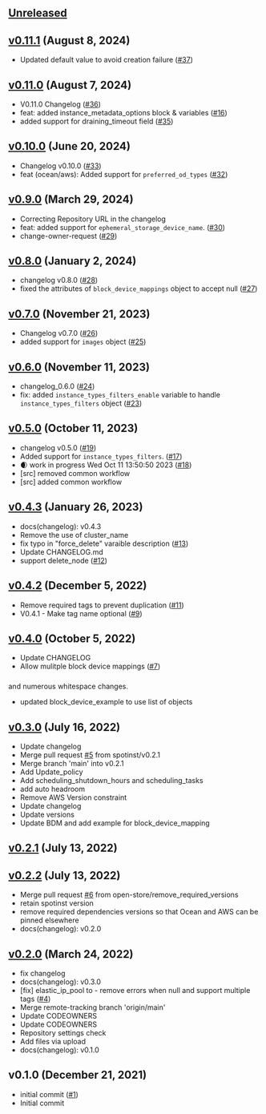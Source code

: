 <a name="unreleased"></a>
## [Unreleased]



<a name="v0.11.1"></a>
## [v0.11.1] (August 8, 2024)

- Updated default value to avoid creation failure ([#37](https://github.com/spotinst/terraform-spotinst-ocean-aws-k8s-vng/issues/37))


<a name="v0.11.0"></a>
## [v0.11.0] (August 7, 2024)

- V0.11.0 Changelog ([#36](https://github.com/spotinst/terraform-spotinst-ocean-aws-k8s-vng/issues/36))
- feat: added instance_metadata_options block & variables ([#16](https://github.com/spotinst/terraform-spotinst-ocean-aws-k8s-vng/issues/16))
- added support for draining_timeout field ([#35](https://github.com/spotinst/terraform-spotinst-ocean-aws-k8s-vng/issues/35))


<a name="v0.10.0"></a>
## [v0.10.0] (June 20, 2024)

- Changelog v0.10.0 ([#33](https://github.com/spotinst/terraform-spotinst-ocean-aws-k8s-vng/issues/33))
- feat (ocean/aws): Added support for `preferred_od_types` ([#32](https://github.com/spotinst/terraform-spotinst-ocean-aws-k8s-vng/issues/32))


<a name="v0.9.0"></a>
## [v0.9.0] (March 29, 2024)

- Correcting Repository URL in the changelog
- feat: added support for `ephemeral_storage_device_name`. ([#30](https://github.com/spotinst/terraform-spotinst-ocean-aws-k8s-vng/issues/30))
- change-owner-request ([#29](https://github.com/spotinst/terraform-spotinst-ocean-aws-k8s-vng/issues/29))


<a name="v0.8.0"></a>
## [v0.8.0] (January 2, 2024)

- changelog v0.8.0 ([#28](https://github.com/spotinst/terraform-spotinst-ocean-aws-k8s-vng/issues/28))
- fixed the attributes of `block_device_mappings` object to accept null ([#27](https://github.com/spotinst/terraform-spotinst-ocean-aws-k8s-vng/issues/27))


<a name="v0.7.0"></a>
## [v0.7.0] (November 21, 2023)

- Changelog v0.7.0 ([#26](https://github.com/spotinst/terraform-spotinst-ocean-aws-k8s-vng/issues/26))
- added support for `images` object ([#25](https://github.com/spotinst/terraform-spotinst-ocean-aws-k8s-vng/issues/25))


<a name="v0.6.0"></a>
## [v0.6.0] (November 11, 2023)

- changelog_0.6.0 ([#24](https://github.com/spotinst/terraform-spotinst-ocean-aws-k8s-vng/issues/24))
- fix: added `instance_types_filters_enable` variable to handle `instance_types_filters` object ([#23](https://github.com/spotinst/terraform-spotinst-ocean-aws-k8s-vng/issues/23))


<a name="v0.5.0"></a>
## [v0.5.0] (October 11, 2023)

- changelog v0.5.0 ([#19](https://github.com/spotinst/terraform-spotinst-ocean-aws-k8s-vng/issues/19))
- Added support for `instance_types_filters`. ([#17](https://github.com/spotinst/terraform-spotinst-ocean-aws-k8s-vng/issues/17))
- 🌒 work in progress Wed Oct 11 13:50:50 2023 ([#18](https://github.com/spotinst/terraform-spotinst-ocean-aws-k8s-vng/issues/18))
- [src] removed common workflow
- [src] added common workflow


<a name="v0.4.3"></a>
## [v0.4.3] (January 26, 2023)

- docs(changelog): v0.4.3
- Remove the use of cluster_name
- fix typo in  "force_delete" varaible description ([#13](https://github.com/spotinst/terraform-spotinst-ocean-aws-k8s-vng/issues/13))
- Update CHANGELOG.md
- support delete_node ([#12](https://github.com/spotinst/terraform-spotinst-ocean-aws-k8s-vng/issues/12))


<a name="v0.4.2"></a>
## [v0.4.2] (December 5, 2022)

- Remove required tags to prevent duplication ([#11](https://github.com/spotinst/terraform-spotinst-ocean-aws-k8s-vng/issues/11))
- V0.4.1 - Make tag name optional ([#9](https://github.com/spotinst/terraform-spotinst-ocean-aws-k8s-vng/issues/9))


<a name="v0.4.0"></a>
## [v0.4.0] (October 5, 2022)

- Update CHANGELOG
- Allow mulitple block device mappings ([#7](https://github.com/spotinst/terraform-spotinst-ocean-aws-k8s-vng/issues/7))

### 

and numerous whitespace changes.
* updated block_device_example to use list of objects


<a name="v0.3.0"></a>
## [v0.3.0] (July 16, 2022)

- Update changelog
- Merge pull request [#5](https://github.com/spotinst/terraform-spotinst-ocean-aws-k8s-vng/issues/5) from spotinst/v0.2.1
- Merge branch 'main' into v0.2.1
- Add Update_policy
- Add scheduling_shutdown_hours and scheduling_tasks
- add auto headroom
- Remove AWS Version constraint
- Update changelog
- Update versions
- Update BDM and add example for block_device_mapping


<a name="v0.2.1"></a>
## [v0.2.1] (July 13, 2022)



<a name="v0.2.2"></a>
## [v0.2.2] (July 13, 2022)

- Merge pull request [#6](https://github.com/spotinst/terraform-spotinst-ocean-aws-k8s-vng/issues/6) from open-store/remove_required_versions
- retain spotinst version
- remove required dependencies versions so that Ocean and AWS can be pinned elsewhere
- docs(changelog): v0.2.0


<a name="v0.2.0"></a>
## [v0.2.0] (March 24, 2022)

- fix changelog
- docs(changelog): v0.3.0
- [fix] elastic_ip_pool to  - remove errors when null and support multiple tags ([#4](https://github.com/spotinst/terraform-spotinst-ocean-aws-k8s-vng/issues/4))
- Merge remote-tracking branch 'origin/main'
- Update CODEOWNERS
- Update CODEOWNERS
- Repository settings check
- Add files via upload
- docs(changelog): v0.1.0


<a name="v0.1.0"></a>
## v0.1.0 (December 21, 2021)

- initial commit ([#1](https://github.com/spotinst/terraform-spotinst-ocean-aws-k8s-vng/issues/1))
- Initial commit


[Unreleased]: https://github.com/spotinst/terraform-spotinst-ocean-aws-k8s-vng/compare/v0.11.1...HEAD
[v0.11.1]: https://github.com/spotinst/terraform-spotinst-ocean-aws-k8s-vng/compare/v0.11.0...v0.11.1
[v0.11.0]: https://github.com/spotinst/terraform-spotinst-ocean-aws-k8s-vng/compare/v0.10.0...v0.11.0
[v0.10.0]: https://github.com/spotinst/terraform-spotinst-ocean-aws-k8s-vng/compare/v0.9.0...v0.10.0
[v0.9.0]: https://github.com/spotinst/terraform-spotinst-ocean-aws-k8s-vng/compare/v0.8.0...v0.9.0
[v0.8.0]: https://github.com/spotinst/terraform-spotinst-ocean-aws-k8s-vng/compare/v0.7.0...v0.8.0
[v0.7.0]: https://github.com/spotinst/terraform-spotinst-ocean-aws-k8s-vng/compare/v0.6.0...v0.7.0
[v0.6.0]: https://github.com/spotinst/terraform-spotinst-ocean-aws-k8s-vng/compare/v0.5.0...v0.6.0
[v0.5.0]: https://github.com/spotinst/terraform-spotinst-ocean-aws-k8s-vng/compare/v0.4.3...v0.5.0
[v0.4.3]: https://github.com/spotinst/terraform-spotinst-ocean-aws-k8s-vng/compare/v0.4.2...v0.4.3
[v0.4.2]: https://github.com/spotinst/terraform-spotinst-ocean-aws-k8s-vng/compare/v0.4.0...v0.4.2
[v0.4.0]: https://github.com/spotinst/terraform-spotinst-ocean-aws-k8s-vng/compare/v0.3.0...v0.4.0
[v0.3.0]: https://github.com/spotinst/terraform-spotinst-ocean-aws-k8s-vng/compare/v0.2.1...v0.3.0
[v0.2.1]: https://github.com/spotinst/terraform-spotinst-ocean-aws-k8s-vng/compare/v0.2.2...v0.2.1
[v0.2.2]: https://github.com/spotinst/terraform-spotinst-ocean-aws-k8s-vng/compare/v0.2.0...v0.2.2
[v0.2.0]: https://github.com/spotinst/terraform-spotinst-ocean-aws-k8s-vng/compare/v0.1.0...v0.2.0
